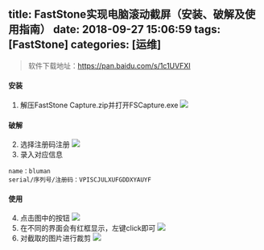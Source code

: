 title: FastStone实现电脑滚动截屏（安装、破解及使用指南）
date: 2018-09-27 15:06:59
tags: [FastStone]
categories: [运维]
---
> 软件下载地址：https://pan.baidu.com/s/1c1UVFXI


#### 安装
1. 解压FastStone Capture.zip并打开FSCapture.exe
![](http://upload-images.jianshu.io/upload_images/2572206-3cb6504171b2f6f1.png?imageMogr2/auto-orient/strip%7CimageView2/2/w/1240)

<!--more-->

#### 破解
2. 选择注册码注册
![](http://upload-images.jianshu.io/upload_images/2572206-284b05a89fd56ef0.png?imageMogr2/auto-orient/strip%7CimageView2/2/w/1240)
3. 录入对应信息
```
name：bluman
serial/序列号/注册码：VPISCJULXUFGDDXYAUYF
```

#### 使用
4. 点击图中的按钮
![](http://upload-images.jianshu.io/upload_images/2572206-6fcd451cd2d8bb7b.png?imageMogr2/auto-orient/strip%7CimageView2/2/w/1240)
5. 在不同的界面会有红框显示，左键click即可
![](http://upload-images.jianshu.io/upload_images/2572206-440287a807d6f6e0.png?imageMogr2/auto-orient/strip%7CimageView2/2/w/1240)
6. 对截取的图片进行裁剪
![](http://upload-images.jianshu.io/upload_images/2572206-aef7bdb42f4b6689.png?imageMogr2/auto-orient/strip%7CimageView2/2/w/1240)





